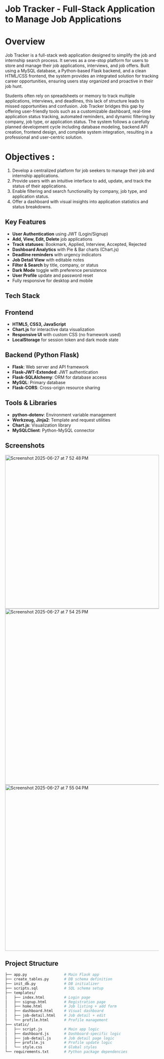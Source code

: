 # Job Tracker - Full-Stack Application to Manage Job Applications

# Overview
Job Tracker is a full-stack web application designed to simplify the job and internship search process. It serves as a one-stop platform for users to store and manage their job applications, interviews, and job offers. Built using a MySQL database, a Python-based Flask backend, and a clean HTML/CSS frontend, the system provides an integrated solution for tracking career opportunities, ensuring users stay organized and proactive in their job hunt.

Students often rely on spreadsheets or memory to track multiple applications, interviews, and deadlines, this lack of structure leads to missed opportunities and confusion. Job Tracker bridges this gap by offering user-friendly tools such as a customizable dashboard, real-time application status tracking, automated reminders, and dynamic filtering by company, job type, or application status. The system follows a carefully planned development cycle including database modeling, backend API creation, frontend design, and complete system integration, resulting in a professional and user-centric solution.

# Objectives :
1. Develop a centralized platform for job seekers to manage their job and internship applications.
2. Provide users with an intuitive interface to add, update, and track the status of their applications.
3. Enable filtering and search functionality by company, job type, and application status.
4. Offer a dashboard with visual insights into application statistics and status breakdowns.

## Key Features

- **User Authentication** using JWT (Login/Signup)
- **Add, View, Edit, Delete** job applications
- **Track statuses**: Bookmark, Applied, Interview, Accepted, Rejected
- **Dashboard Analytics** with Pie & Bar charts (Chart.js)
- **Deadline reminders** with urgency indicators
- **Job Detail View** with editable notes
- **Filter & Search** by title, company, or status
- **Dark Mode** toggle with preference persistence
- **User Profile** update and password reset
-  Fully responsive for desktop and mobile

## Tech Stack

## Frontend
- **HTML5, CSS3, JavaScript**
- **Chart.js** for interactive data visualization
- **Responsive UI** with custom CSS (no framework used)
- **LocalStorage** for session token and dark mode state

## Backend (Python Flask)
- **Flask**: Web server and API framework
- **Flask-JWT-Extended**: JWT authentication
- **Flask-SQLAlchemy**: ORM for database access
- **MySQL**: Primary database
- **Flask-CORS**: Cross-origin resource sharing

## Tools & Libraries
- **python-dotenv**: Environment variable management
- **Werkzeug, Jinja2**: Template and request utilities
- **Chart.js**: Visualization library
- **MySQLClient**: Python-MySQL connector

## Screenshots
<img width="504" alt="Screenshot 2025-06-27 at 7 52 48 PM" src="https://github.com/user-attachments/assets/89163c8f-3645-4d72-bb13-e04d17d416d4" />


<img width="577" alt="Screenshot 2025-06-27 at 7 54 25 PM" src="https://github.com/user-attachments/assets/6e7896d7-2192-46b7-b864-057a9275a005" />


<img width="545" alt="Screenshot 2025-06-27 at 7 55 04 PM" src="https://github.com/user-attachments/assets/0d7cb412-efcb-46c3-8c5a-94702ccf96f2" />

## Project Structure

```bash
├── app.py                 # Main Flask app
├── create_tables.py       # DB schema definition
├── init_db.py             # DB initializer
├── scripts.sql            # SQL schema setup
├── templates/
│   ├── index.html         # Login page
│   ├── signup.html        # Registration page
│   ├── home.html          # Job listing + add form
│   ├── dashboard.html     # Visual dashboard
│   ├── job-detail.html    # Job detail + edit
│   └── profile.html       # Profile management
├── static/
│   ├── script.js          # Main app logic
│   ├── dashboard.js       # Dashboard-specific logic
│   ├── job-detail.js      # Job detail page logic
│   ├── profile.js         # Profile update logic
│   └── style.css          # Global styles
└── requirements.txt       # Python package dependencies
